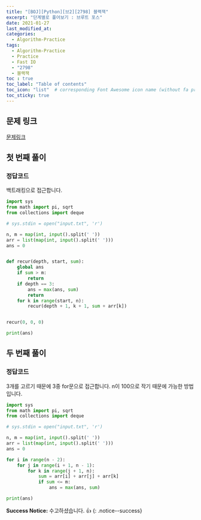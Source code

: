 ```yaml
---
title: "[BOJ][Python][브2][2798] 블랙잭"
excerpt: "단계별로 풀어보기 : 브루트 포스"
date: 2021-01-27
last_modified_at:
categories:
  - Algorithm-Practice
tags:
  - Algorithm-Practice
  - Practice
  - Fast IO
  - "2798"
  - 블랙잭
toc : true
toc_label: "Table of contents"
toc_icon: "list"  # corresponding Font Awesome icon name (without fa prefix)
toc_sticky: true
---
```


## 문제 링크

[문제링크](https://www.acmicpc.net/problem/2798)  

## 첫 번째 풀이

### 정답코드  

백트래킹으로 접근합니다.  

```python
import sys
from math import pi, sqrt
from collections import deque

# sys.stdin = open("input.txt", 'r')

n, m = map(int, input().split(' '))
arr = list(map(int, input().split(' ')))
ans = 0


def recur(depth, start, sum):
    global ans
    if sum > m:
        return
    if depth == 3:
        ans = max(ans, sum)
        return
    for k in range(start, n):
        recur(depth + 1, k + 1, sum + arr[k])


recur(0, 0, 0)

print(ans)

```


## 두 번째 풀이

### 정답코드  

3개를 고르기 때문에 3중 for문으로 접근합니다. n이 100으로 작기 때문에 가능한 방법입니다.  

```python
import sys
from math import pi, sqrt
from collections import deque

# sys.stdin = open("input.txt", 'r')

n, m = map(int, input().split(' '))
arr = list(map(int, input().split(' ')))
ans = 0

for i in range(n - 2):
    for j in range(i + 1, n - 1):
        for k in range(j + 1, n):
            sum = arr[i] + arr[j] + arr[k]
            if sum <= m:
                ans = max(ans, sum)

print(ans)

```   


**Success Notice:**
수고하셨습니다. :+1:
{: .notice--success}